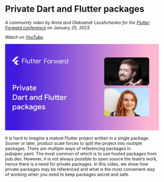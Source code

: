 # Private Dart and Flutter packages

*A community video by Anna and Oleksandr Leushchenko for the [Flutter Forward conference](https://flutter.dev/events/flutter-forward#on-demand) on January 25, 2023.*

*Watch on [YouTube](https://youtu.be/Tc3gzg4PawA).*

![](images/cover_image.jpeg)

It is hard to imagine a mature Flutter project written in a single package. Sooner or later, product scale forces to split the project into multiple packages. There are multiple ways of referencing packages in pubspec.yaml. The most common of which is to use hosted packages from pub.dev. However, it is not always possible to open source the team’s work, hence there is a need for private packages. In this video, we show how private packages may be referenced and what is the most convenient way of working when you need to keep packages secret and safe.
